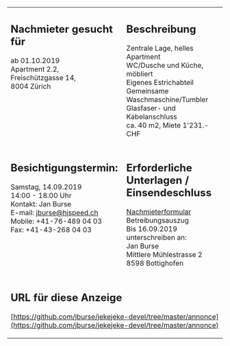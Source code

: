 <table border="0">
<tr valign="top">
<td>
<h2>Nachmieter gesucht für</h2>

ab 01.10.2019<br/>
Apartment 2.2,<br/>
Freischützgasse 14,<br/>
8004 Zürich
</td>
<td>
<h2>Beschreibung</h2>

Zentrale Lage, helles Apartment<br/>
WC/Dusche und Küche, möbliert<br/>
Eigenes Estrichabteil<br/>
Gemeinsame Waschmaschine/Tumbler<br/>
Glasfaser- und Kabelanschluss<br/>
ca. 40 m2, Miete 1'231.- CHF
</td>
</tr>
<tr valign="top">
<td>
<h2>Besichtigungstermin:</h2>

Samstag, 14.09.2019<br/>
14:00 - 18:00 Uhr<br/>
Kontakt: Jan Burse<br/>
E-mail: jburse@hispeed.ch<br/>
Mobile: +41-76-489 04 03<br/>
Fax: +41-43-268 04 03
</td>
<td>
<h2>Erforderliche Unterlagen / Einsendeschluss</h2>

[Nachmieterformular](https://github.com/jburse/jekejeke-devel/raw/master/annonce/nachmieter_freischuetz.pdf)<br/>
Betreibungsauszug<br/>
Bis 16.09.2019 unterschreiben an:<br/>
Jan Burse<br/>
Mittlere Mühlestrasse 2<br/>
8598 Bottighofen
</td>
</tr>
<tr>
<td colspan="2">
<h2>URL für diese Anzeige</h2>

[https://github.com/jburse/jekejeke-devel/tree/master/annonce](https://github.com/jburse/jekejeke-devel/tree/master/annonce)
</td>
</tr>
</table>